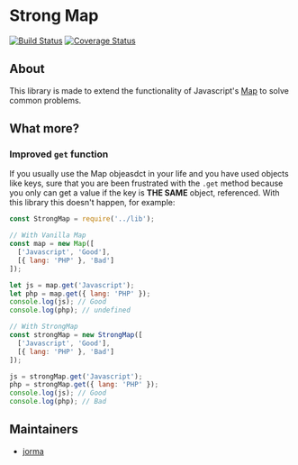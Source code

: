 # Strong Map
[![Build Status](https://travis-ci.org/jorma16/strong-map.svg?branch=master)](https://travis-ci.org/jorma16/strong-map)
[![Coverage Status](https://coveralls.io/repos/github/jorma16/strong-map/badge.svg?branch=master)](https://coveralls.io/github/jorma16/strong-map?branch=master)

## About
This library is made to extend the functionality of Javascript's [Map](https://developer.mozilla.org/en-US/docs/Web/JavaScript/Reference/Global_Objects/Map) to solve common problems.

## What more?
### Improved `get` function
If you usually use the Map objeasdct in your life and you have used objects like keys, sure that you are been frustrated with the `.get` method because you only can get a value if the key is **THE SAME** object, referenced. With this library this doesn't happen, for example:
```javascript
const StrongMap = require('../lib');

// With Vanilla Map
const map = new Map([
  ['Javascript', 'Good'],
  [{ lang: 'PHP' }, 'Bad']
]);

let js = map.get('Javascript');
let php = map.get({ lang: 'PHP' });
console.log(js); // Good
console.log(php); // undefined

// With StrongMap
const strongMap = new StrongMap([
  ['Javascript', 'Good'],
  [{ lang: 'PHP' }, 'Bad']
]);

js = strongMap.get('Javascript');
php = strongMap.get({ lang: 'PHP' });
console.log(js); // Good
console.log(php); // Bad
```

## Maintainers
- [jorma](https://github.com/jorma16)
